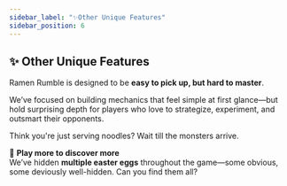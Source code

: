 ```yaml
---
sidebar_label: "✨Other Unique Features"
sidebar_position: 6
---
```


## ✨ Other Unique Features

Ramen Rumble is designed to be **easy to pick up, but hard to master**.

We’ve focused on building mechanics that feel simple at first glance—but hold surprising depth for players who love to strategize, experiment, and outsmart their opponents.

Think you're just serving noodles? Wait till the monsters arrive.

🎁 **Play more to discover more**  
We’ve hidden **multiple easter eggs** throughout the game—some obvious, some deviously well-hidden. Can you find them all?
